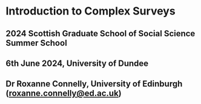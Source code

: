 # Introduction to Complex Surveys
## 2024 Scottish Graduate School of Social Science Summer School
## 6th June 2024, University of Dundee
## Dr Roxanne Connelly, University of Edinburgh (roxanne.connelly@ed.ac.uk)

